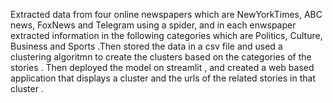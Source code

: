 Extracted data from four online newspapers which are NewYorkTimes, ABC news, FoxNews and Telegram using a spider, and in each enwspaper extracted information in the following categories which are 
Politics, Culture, Business and Sports .Then stored the data in a csv file and used a clustering algoritmn to create the clusters based on the categories of the stories . Then 
deployed the model on streamlit , and created a web based application that displays a cluster and the urls of the related stories in that cluster .
     
